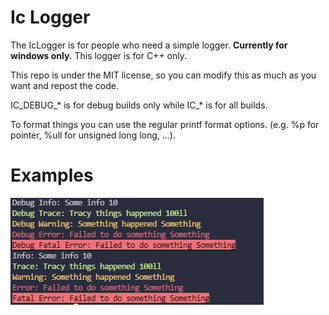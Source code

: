 # Ic Logger
The IcLogger is for people who need a simple logger. **Currently for windows only.**
This logger is for C++ only.

This repo is under the MIT license, so you can modify this as much as you want and repost the code.

IC_DEBUG_* is for debug builds only while IC_* is for all builds.

To format things you can use the regular printf format options. (e.g. %p for pointer, %ull for unsigned long long, ...). 


# Examples

![github image](https://github.com/Imaaaaaaaaaaaaaaan/IcLogger/blob/main/Example.PNG)
